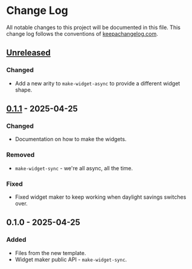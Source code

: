 # Change Log
All notable changes to this project will be documented in this file. This change log follows the conventions of [keepachangelog.com](http://keepachangelog.com/).

## [Unreleased]
### Changed
- Add a new arity to `make-widget-async` to provide a different widget shape.

## [0.1.1] - 2025-04-25
### Changed
- Documentation on how to make the widgets.

### Removed
- `make-widget-sync` - we're all async, all the time.

### Fixed
- Fixed widget maker to keep working when daylight savings switches over.

## 0.1.0 - 2025-04-25
### Added
- Files from the new template.
- Widget maker public API - `make-widget-sync`.

[Unreleased]: https://github.com/your-name/estudos-clojure/compare/0.1.1...HEAD
[0.1.1]: https://github.com/your-name/estudos-clojure/compare/0.1.0...0.1.1
